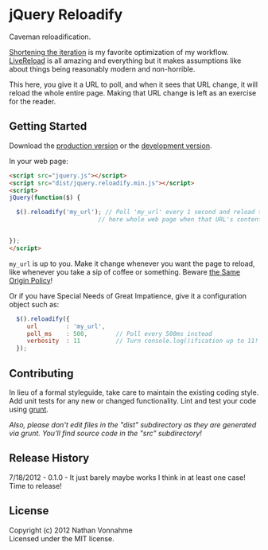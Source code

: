 # jQuery Reloadify

Caveman reloadification.

[Shortening the iteration](http://vimeo.com/36579366) is my favorite optimization of my workflow. [LiveReload](http://livereload.com/) is all amazing and everything but it makes assumptions like about things being reasonably modern and non-horrible.

This here, you give it a URL to poll, and when it sees that URL change, it will reload the whole entire page. Making that URL change is left as an exercise for the reader.

## Getting Started
Download the [production version][min] or the [development version][max].

[min]: https://raw.github.com/n8v/jquery.reloadify/master/dist/jquery.reloadify.min.js
[max]: https://raw.github.com/n8v/jquery.reloadify/master/dist/jquery.reloadify.js

In your web page:

```html
<script src="jquery.js"></script>
<script src="dist/jquery.reloadify.min.js"></script>
<script>
jQuery(function($) {

  $().reloadify('my_url'); // Poll 'my_url' every 1 second and reload this
                         // here whole web page when that URL's content changes.


});
</script>
```

`my_url` is up to you. Make it change whenever you want the page to reload, like whenever you take a sip of coffee or something. Beware [the Same Origin Policy](http://en.wikipedia.org/wiki/Same_origin_policy)!

Or if you have Special Needs of Great Impatience, give it a configuration object such as:

```js
  $().reloadify({
     url        : 'my_url',
     poll_ms    : 500,        // Poll every 500ms instead
     verbosity  : 11          // Turn console.log()ification up to 11!
  });

```

## Contributing
In lieu of a formal styleguide, take care to maintain the existing coding style. Add unit tests for any new or changed functionality. Lint and test your code using [grunt](https://github.com/cowboy/grunt).

_Also, please don't edit files in the "dist" subdirectory as they are generated via grunt. You'll find source code in the "src" subdirectory!_

## Release History
7/18/2012 - 0.1.0 - It just barely maybe works I think in at least one case! Time to release!

## License
Copyright (c) 2012 Nathan Vonnahme  
Licensed under the MIT license.
